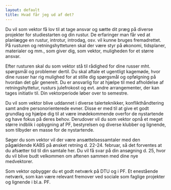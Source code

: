 ```yaml
---
layout: default
title: Hvad får jeg ud af det?
---
```


<div id="poster-image" style="background-image: url('/static/img/t2.jpg');">
</div>

<p>Du vil som vektor få lov til at tage ansvar og sætte dit præg på diverse projekter for studiestarten og din rustur. De erfaringer man får ved at planlægge en rustur, introtur, introdag, osv. vil kunne bruges fremadrettet. På rusturen og retningshytteturen skal der være styr på økonomi, tidsplaner, materialer og mm., som giver dig, som vektor, muligheden for et større ansvar. </p>
<p>Efter rusturen skal du som vektor stå til rådighed for dine russer mht. spørgsmål og problemer dertil. Du skal aftale et ugentligt kagemøde, hvor dine russer har rig mulighed for at stille dig spørgsmål og opfølgning på hvordan det går generelt. Du er ansvarlig for at hjælpe til med afholdelse af retningshyttetur, rusturs julefrokost og evt. andre arrangementer, der kan tages initiativ til. Din vektorperiode løber over to semestre. </p>
<p>Du vil som vektor blive uddannet i diverse talerteknikker, konflikthåndtering samt andre personorienterede evner. Disse er med til at give et godt grundlag og hjælpe dig til at være imødekommende overfor de nystartende og have fokus på deres behov. Derudover vil du som vektor opnå et meget større indblik i opbygning af PF, bestyrelsen og diverse klubber og lignende, som tilbyder en masse for de nystartende. </p>
<p>Søger du som vektor vil der være ansættelsessamtaler med den pågældende KABS på ønsket retning d. 22-24. februar, så det forventes at du afsætter tid til din samtale her. Du vil få svar på din ansøgning d. 25, hvor du vil blive budt velkommen om aftenen sammen med dine nye medvektorer.</p> 
<p>Som vektor opbygger du et godt netværk på DTU og i PF. Et enestående netværk, som kan være relevant fremover ved sociale som faglige projekter og lignende i bl.a. PF.</p>

